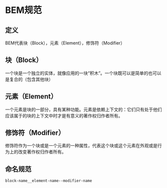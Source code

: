 # BEM规范

## 定义

BEM代表块（Block），元素（Element），修饰符（Modifier）

## 块（Block）

一个块是一个独立的实体，就像应用的一块“积木”。一个块既可以是简单的也可以是复合的（包含其他块）

## 元素（Element）

一个元素是块的一部分，具有某种功能。元素是依赖上下文的：它们只有处于他们应该属于的块的上下文中时才是有意义的著作权归作者所有。

## 修饰符（Modifier）

修饰符作为一个块或是一个元素的一种属性，代表这个块或这个元素在外观或是行为上的改变著作权归作者所有。

## 命名规范

```
block-name__element-name--modifier-name
```